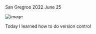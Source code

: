 San Gregroo
2022
June 25


![image](https://github.com/Alemph/CMSC23_TEST/assets/159408786/f9e73d0f-8600-422d-b61a-841d57ca4b1f)


Today I learned how to do version control
